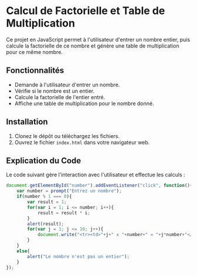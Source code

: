 # Calcul de Factorielle et Table de Multiplication

Ce projet en JavaScript permet à l'utilisateur d'entrer un nombre entier, puis calcule la factorielle de ce nombre et génère une table de multiplication pour ce même nombre.

## Fonctionnalités

- Demande à l'utilisateur d'entrer un nombre.
- Vérifie si le nombre est un entier.
- Calcule la factorielle de l'entier entré.
- Affiche une table de multiplication pour le nombre donné.

## Installation

1. Clonez le dépôt ou téléchargez les fichiers.
2. Ouvrez le fichier `index.html` dans votre navigateur web.

## Explication du Code

Le code suivant gère l'interaction avec l'utilisateur et effectue les calculs :

```javascript
document.getElementById("number").addEventListener("click", function(){
    var number = prompt("Entrez un nombre");
    if(number % 1 === 0){
        var result = 1;
        for(var i = 1; i <= number; i++){
            result = result * i;
        }
        alert(result);
        for(var j = 1; j <= 10; j++){
            document.write("<tr><td>"+j+" x "+number+" = "+j*number+"</td></tr><br>");
        }       
    }
    else{
        alert("Le nombre n'est pas un entier");
    }
});

